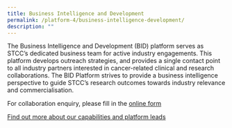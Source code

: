```yaml
---
title: Business Intelligence and Development
permalink: /platform-4/business-intelligence-development/
description: ""
---
```

The Business Intelligence and Development (BID) platform serves as STCC’s dedicated business team for active industry engagements. This platform develops outreach strategies, and provides a single contact point to all industry partners interested in cancer-related clinical and research collaborations. The BID Platform strives to provide a business intelligence perspective to guide STCC’s research outcomes towards industry relevance and commercialisation.

For collaboration enquiry, please fill in the&nbsp;<a href="https://form.gov.sg/64af78bb7075fe00114ad913" target="”_blank”">online form</a>

<a target="_blank" href="/platform-4/business-intelligence-development/">Find out more about our capabilities and platform leads</a>